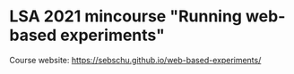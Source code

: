 # LSA 2021 mincourse "Running web-based experiments"

Course website: https://sebschu.github.io/web-based-experiments/
